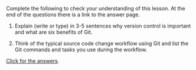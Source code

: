 Complete the following to check your understanding of this lesson. At the end of the questions there is a link to the answer page.

1. Explain (write or type) in 3-5 sentences why version control is important and what are six benefits of Git.





2. Think of the typical source code change workflow using Git and list the Git commands and tasks you use during the workflow.










[Click for the answers](https://github.com/live-and-learn/git-learning/blob/master/lesson-1/assessment-lesson-1-version-control-using-git-answers.md "Answers to lesson 1 assessment").
